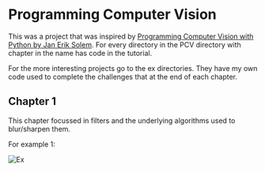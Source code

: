 # Programming Computer Vision

This was a project that was inspired by [Programming Computer Vision with Python by Jan Erik Solem](http://programmingcomputervision.com/downloads/ProgrammingComputerVision_CCdraft.pdf). For every directory in the PCV directory with chapter in the name has code in the tutorial.

For the more interesting projects go to the ex directories. They have my own code used to complete the challenges that at the end of each chapter.

## Chapter 1
This chapter focussed in filters and the underlying algorithms used to blur/sharpen them.

For example 1:

![Ex](https://github.com/Quinnan-Gill/PCV/images/ex1.png)
